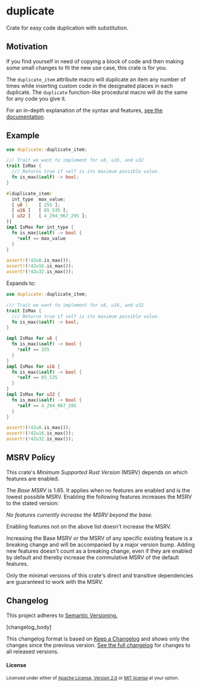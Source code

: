duplicate
=============================

Crate for easy code duplication with substitution.

## Motivation

If you find yourself in need of copying a block of code and then making some small changes to fit the new use case, this crate is for you.

The `duplicate_item` attribute macro will duplicate an item any number of times while inserting custom code in the designated places in each duplicate.
The `duplicate` function-like procedural macro will do the same for any code you give it.

For an in-depth explanation of the syntax and features, [see the documentation](https://docs.rs/duplicate).

## Example

```rust
use duplicate::duplicate_item;

/// Trait we want to implement for u8, u16, and u32
trait IsMax {
  /// Returns true if self is its maximum possible value.
  fn is_max(&self) -> bool;
}

#[duplicate_item(
  int_type  max_value;
  [ u8 ]    [ 255 ];
  [ u16 ]   [ 65_535 ];
  [ u32 ]   [ 4_294_967_295 ];
)]
impl IsMax for int_type {
  fn is_max(&self) -> bool {
    *self == max_value
  }
}

assert!(!42u8.is_max());
assert!(!42u16.is_max());
assert!(!42u32.is_max());
```
Expands to:

```rust
use duplicate::duplicate_item;

/// Trait we want to implement for u8, u16, and u32
trait IsMax {
  /// Returns true if self is its maximum possible value.
  fn is_max(&self) -> bool;
}

impl IsMax for u8 {
  fn is_max(&self) -> bool {
    *self == 255
  }
}
impl IsMax for u16 {
  fn is_max(&self) -> bool {
    *self == 65_535
  }
}
impl IsMax for u32 {
  fn is_max(&self) -> bool {
    *self == 4_294_967_295
  }
}

assert!(!42u8.is_max());
assert!(!42u16.is_max());
assert!(!42u32.is_max());
```

## MSRV Policy

This crate's _Minimum Supported Rust Version_ (MSRV) depends on which features are enabled.

The _Base MSRV_ is 1.65. It applies when no features are enabled and is the lowest possible MSRV.
Enabling the following features increases the MSRV to the stated version:

_No features currently increase the MSRV beyond the base._

Enabling features not on the above list doesn't increase the MSRV.

Increasing the Base MSRV or the MSRV of any specific existing feature is a breaking change and will be accompanied by a major version bump. 
Adding new features doesn't count as a breaking change, even if they are enabled by default and thereby increase the commulative MSRV of the default features.

Only the minimal versions of this crate's direct and transitive dependencies are guaranteed to work with the MSRV.

## Changelog

This project adheres to [Semantic Versioning.](https://semver.org/spec/v2.0.0.html)

[changelog_body]

This changelog format is based on [Keep a Changelog](https://keepachangelog.com/en/1.0.0/) and shows only the changes since the previous version.
[See the full changelog](https://github.com/Emoun/duplicate/blob/master/CHANGELOG.md) for changes to all released versions.

#### License

<sup>
Licensed under either of <a href="LICENSE-APACHE">Apache License, Version
2.0</a> or <a href="LICENSE-MIT">MIT license</a> at your option.
</sup>
